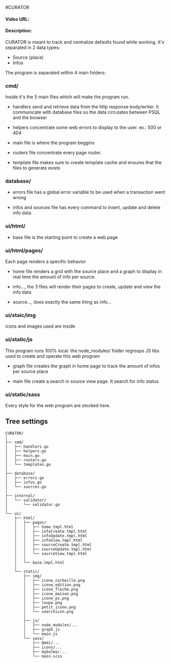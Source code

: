 #CURATOR

#### Video URL:

#### Description:
CURATOR is meant to track and centralize defaults found while working.
It's separated in 2 data types:
- Source (place)
- Infos

The program is separated within 4 main folders:

### cmd/
Inside it's the 5 main files which will make the program run.

- handlers send and retrieve data from the http response body/writer. 
    It communicate with database files so the data circulates between PSQL and the browser

- helpers concentrate some web errors to display to the user.
    ex.: 500 or 404

- main file is where the program beggins

- routers file concentrate every page router.

- template file makes sure to create template cache and ensures that
    the files to generate exists

### database/
- errors file has a global error variable to be used when a transaction went wrong

- infos and sources file has every command to insert, update and delete info data

### ui/html/
- base file is the starting point to create a web page

### ui/html/pages/
Each page renders a specific behavior

- home file renders a grid with the source place and a graph to display
    in real time the amount of info per source.

- info..., the 3 files will render their pages to create, update and view
    the info data

- source..., does exactly the same thing as info...

### ui/staic/img
icons and images used are inside

### ui/static/js
This program runs 100% local. the node_modules/ folder regroups JS libs
    used to create and operate this web program

- graph file creates the graph in home page to track the amount of infos
    per source place

- main file create a search in source view page. It search for info status

### ui/static/sass
Every style for the web program are stocked here.

## Tree settings

```
CURATOR/
│
├── cmd/
│   ├── handlers.go
│   ├── helpers.go
│   ├── main.go
│   ├── routers.go
│   └── templates.go
│
├── database/
│   ├── errors.go
│   ├── infos.go
│   └── sources.go
│
├── internal/
│   └── validator/
│       └── validator.go
│
└── ui/
    ├── html/
    │   ├── pages/
    │   │   ├── home.tmpl.html
    │   │   ├── infoCreate.tmpl.html
    │   │   ├── infoUpdate.tmpl.html
    │   │   ├── infoView.tmpl.html
    │   │   ├── sourceCreate.tmpl.html
    │   │   ├── sourceUpdate.tmpl.html
    │   │   └── sourceView.tmpl.html
    │   │
    │   └── base.tmpl.html
    │
    └── static/
        ├── img/
        │   ├── icone_corbeille.png
        │   ├── icone_edition.png
        │   ├── icone_fleche.png
        │   ├── icone_maison.png
        │   ├── icone_ps.png
        │   ├── loupe.png
        │   ├── petit_icone.png
        │   └── searchicon.png
        │
        ├── js/
        │   ├── node_modules/...
        │   ├── graph.js
        │   └── main.js
        └── sass/
            ├── @mdi/...        
            ├── icons/...
            ├── mybulma/...
            └── main.scss
```